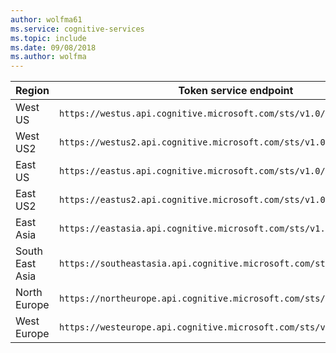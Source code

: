 ```yaml
---
author: wolfma61
ms.service: cognitive-services
ms.topic: include
ms.date: 09/08/2018
ms.author: wolfma
---
```


Region|	Token service endpoint
-|-
West US| `https://westus.api.cognitive.microsoft.com/sts/v1.0/issueToken`
West US2| `https://westus2.api.cognitive.microsoft.com/sts/v1.0/issueToken`
East US| `https://eastus.api.cognitive.microsoft.com/sts/v1.0/issueToken`
East US2| `https://eastus2.api.cognitive.microsoft.com/sts/v1.0/issueToken`
East Asia| `https://eastasia.api.cognitive.microsoft.com/sts/v1.0/issueToken`
South East Asia| `https://southeastasia.api.cognitive.microsoft.com/sts/v1.0/issueToken`
North Europe| `https://northeurope.api.cognitive.microsoft.com/sts/v1.0/issueToken`
West Europe| `https://westeurope.api.cognitive.microsoft.com/sts/v1.0/issueToken`
